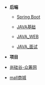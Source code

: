 - **后端**
  
  - [Spring Boot](springboot/_sidebar.md)
  
  - [JAVA基础](java/_sidebar.md)
  
  - [JAVA_WEB](javaweb/_sidebar.md)
  
  - [JAVA_面试](javaknowledge/_sidebar.md)
  
    
  
-  **项目**
  
  - [尚硅谷-众筹网](/_sidebar.md)
  - [mall商城](mmal/_sidebar.md)

